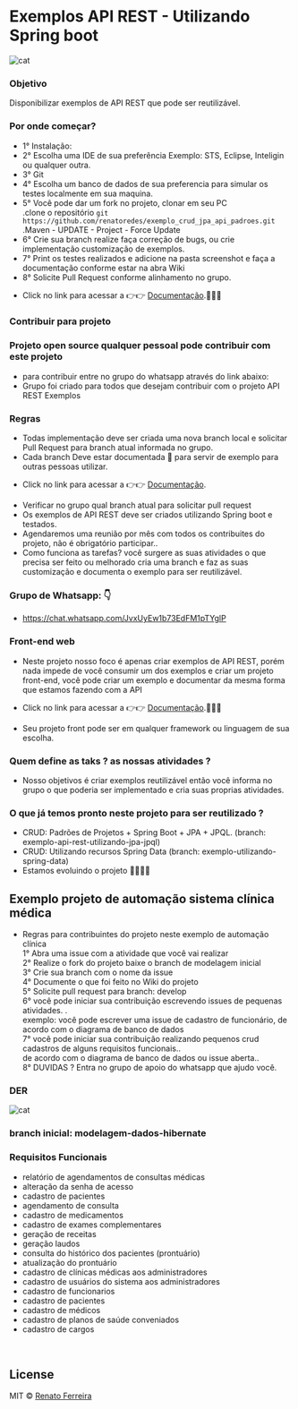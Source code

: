 # Exemplos API REST - Utilizando Spring boot

![cat](https://www.suse.com/c/wp-content/uploads/2018/10/Open-Source-Software-.jpg)
<br />
### Objetivo
Disponibilizar exemplos de API REST que pode ser reutilizável.

### Por onde começar?
* 1° Instalação: <br />
* 2° Escolha uma IDE de sua preferência Exemplo: STS, Eclipse, Inteligin ou qualquer outra.<br />
* 3° Git<br />
* 4° Escolha um banco de dados de sua preferencia para simular os testes localmente em sua maquina.<br />
* 5°  Você pode dar um fork no projeto, clonar em seu PC <br />
 .clone o repositório `git https://github.com/renatoredes/exemplo_crud_jpa_api_padroes.git` <br />
 .Maven - UPDATE - Project - Force Update <br />
* 6° Crie sua branch realize faça correção de bugs, ou crie implementação customização de exemplos.<br />
* 7° Print os testes realizados e adicione na pasta screenshot e faça a documentação conforme estar na abra Wiki <br />
* 8° Solicite Pull Request conforme alinhamento no grupo.<br />

- Click no link para acessar a 👉👉 [Documentação](https://github.com/renatoredes/exemplo_crud_jpa_api_padroes/wiki).📝📝📝

### Contribuir para projeto 
### Projeto open source qualquer pessoal pode contribuir com este projeto 
* para contribuir entre no grupo do whatsapp através do link abaixo: <br />
* Grupo foi criado para todos que desejam contribuir com o projeto API REST Exemplos <br />


### Regras
* Todas implementação deve ser criada uma nova branch local e solicitar Pull Request para branch atual informada no grupo.
* Cada branch Deve estar documentada 📝 para servir de exemplo para outras pessoas utilizar.
- Click no link para acessar a 👉👉 [Documentação](https://github.com/renatoredes/exemplo_crud_jpa_api_padroes/wiki).
* Verificar no grupo qual branch atual para solicitar pull request
* Os exemplos de API REST deve ser criados utilizando Spring boot e testados.
* Agendaremos uma reunião por mês com todos os contribuites do projeto, não é obrigatório participar..
* Como funciona as tarefas? você surgere as suas atividades o que precisa ser feito ou melhorado cria uma branch e faz as suas customização e documenta o exemplo para ser reutilizável.

### Grupo de Whatsapp: 👇
* https://chat.whatsapp.com/JvxUyEw1b73EdFM1pTYglP

### Front-end web
* Neste projeto nosso foco é apenas criar exemplos de API REST, porém nada impede de você consumir um dos exemplos
e criar um projeto front-end, você pode criar um exemplo e documentar da mesma forma que estamos fazendo com a API
- Click no link para acessar a 👉👉 [Documentação](https://github.com/renatoredes/exemplo_crud_jpa_api_padroes/wiki).📝📝📝
* Seu projeto front pode ser em qualquer framework ou linguagem de sua escolha.
### Quem define as taks ? as nossas atividades ?
* Nosso objetivos é criar exemplos reutilizável então você informa no grupo o que poderia ser implementado e cria suas proprias atividades.

### O que já temos pronto neste projeto para ser reutilizado ?
* CRUD: Padrões de Projetos + Spring Boot + JPA + JPQL. (branch: exemplo-api-rest-utilizando-jpa-jpql)
* CRUD: Utilizando recursos Spring Data (branch: exemplo-utilizando-spring-data)
* Estamos evoluindo o projeto 🚀🚀🚀🚀

## Exemplo projeto de automação sistema clínica médica
* Regras para contribuintes do projeto neste exemplo de automação clínica <br />
1° Abra uma issue com a atividade que você vai realizar <br />
2° Realize o fork do projeto baixe o branch de modelagem inicial <br />
3° Crie sua branch com o nome da issue <br />
4° Documente o que foi feito no Wiki do projeto <br />
5° Solicite pull request para branch: develop <br />
6° você pode iniciar sua contribuição escrevendo issues de pequenas atividades. .<br />
exemplo: você pode escrever uma issue de cadastro de funcionário, de acordo com o diagrama de banco de dados <br />
7° você pode iniciar sua contribuição realizando pequenos crud cadastros de alguns requisitos funcionais..<br />
de acordo com o diagrama de banco de dados ou issue aberta..<br />
8° DUVIDAS ? Entra no grupo de apoio do whatsapp que ajudo você.


### DER <br />
![cat](https://github.com/renatoredes/exemplos_api_rest/blob/modelagem-dados-hibernate/screenshot/ModelagemHibernateDev.png)

### branch inicial: modelagem-dados-hibernate

### Requisitos Funcionais
* relatório de agendamentos de consultas médicas
* alteração da senha de acesso
* cadastro de pacientes
* agendamento de consulta
* cadastro de medicamentos
* cadastro de exames complementares
* geração de receitas
* geração laudos
* consulta do histórico dos pacientes (prontuário)
* atualização do prontuário
* cadastro de clínicas médicas aos administradores
* cadastro de usuários do sistema aos administradores
* cadastro de funcionarios 
* cadastro de pacientes 
* cadastro de médicos
* cadastro de planos de saúde conveniados
* cadastro de cargos
<br />

## License
MIT © [Renato Ferreira](https://github.com/renatoredes)

